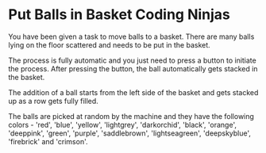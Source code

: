 # Put Balls in Basket Coding Ninjas
You have been given a task to move balls to a basket. There are many balls lying on the floor scattered and needs to be put in the basket.

The process is fully automatic and you just need to press a button to initiate the process. After pressing the button, the ball automatically gets stacked in the basket.

The addition of a ball starts from the left side of the basket and gets stacked up as a row gets fully filled.

The balls are picked at random by the machine and they have the following colors - 'red', 'blue', 'yellow', 'lightgrey', 'darkorchid', 'black', 'orange', 'deeppink', 'green', 'purple', 'saddlebrown', 'lightseagreen', 'deepskyblue', 'firebrick' and 'crimson'.

